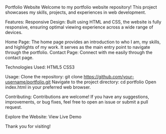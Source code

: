 Portfolio Website
Welcome to my portfolio website repository! This project showcases my skills, projects, and experiences in web development.

Features:
Responsive Design: Built using HTML and CSS, the website is fully responsive, ensuring optimal viewing experience across a wide range of devices.

Home Page: The home page provides an introduction to who I am, my skills, and highlights of my work. It serves as the main entry point to navigate through the portfolio.
Contact Page: Connect with me easily through the contact page.

Technologies Used:
HTML5
CSS3

Usage:
Clone the repository: git clone https://github.com/your-username/portfolio.git
Navigate to the project directory: cd portfolio
Open index.html in your preferred web browser.

Contributing:
Contributions are welcome! If you have any suggestions, improvements, or bug fixes, feel free to open an issue or submit a pull request.

Explore the Website:
View Live Demo <!-- Replace "#" with your live website URL -->

Thank you for visiting!
